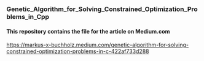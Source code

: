 ### Genetic_Algorithm_for_Solving_Constrained_Optimization_Problems_in_Cpp

#### This repository contains the file for the article on Medium.com
https://markus-x-buchholz.medium.com/genetic-algorithm-for-solving-constrained-optimization-problems-in-c-422af733d288

